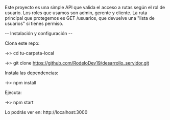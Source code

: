 Este proyecto es una simple API que valida el acceso a rutas según el rol de usuario. Los roles que usamos son admin, gerente y cliente. La ruta principal que protegemos es GET /usuarios, que devuelve una "lista de usuarios" si tienes permiso.

-- Instalación y configuración --

Clona este repo:

->> cd tu-carpeta-local


->> git clone https://github.com/RodeloDev19/desarrollo_servidor.git


Instala las dependencias:

->> npm install

Ejecuta:

->> npm start


Lo podrás ver en: http://localhost:3000
